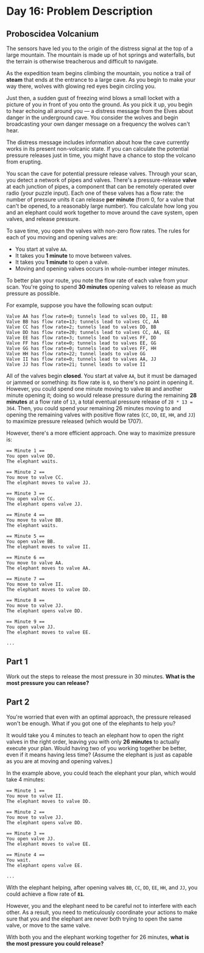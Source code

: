 # Day 16: Problem Description

## Proboscidea Volcanium

The sensors have led you to the origin of the distress signal at the top of a large mountain. The mountain is made up of hot springs and waterfalls, but the terrain is otherwise treacherous and difficult to navigate.

As the expedition team begins climbing the mountain, you notice a trail of **steam** that ends at the entrance to a large cave. As you begin to make your way there, wolves with glowing red eyes begin circling you.

Just then, a sudden gust of freezing wind blows a small locket with a picture of you in front of you onto the ground. As you pick it up, you begin to hear echoing all around you — a distress message from the Elves about danger in the underground cave. You consider the wolves and begin broadcasting your own danger message on a frequency the wolves can't hear.

The distress message includes information about how the cave currently works in its present non-volcanic state. If you can calculate the potential pressure releases just in time, you might have a chance to stop the volcano from erupting.

You scan the cave for potential pressure release valves. Through your scan, you detect a network of pipes and valves. There's a pressure-release **valve** at each junction of pipes, a component that can be remotely operated over radio (your puzzle input). Each one of these valves has a flow rate: the number of pressure units it can release **per minute** (from 0, for a valve that can't be opened, to a reasonably large number).  You calculate how long you and an elephant could work together to move around the cave system, open valves, and release pressure.

To save time, you open the valves with non-zero flow rates. The rules for each of you moving and opening valves are:

- You start at valve `AA`.
- It takes you **1 minute** to move between valves.
- It takes you **1 minute** to open a valve.
- Moving and opening valves occurs in whole-number integer minutes.

To better plan your route, you note the flow rate of each valve from your scan. You're going to spend **30 minutes** opening valves to release as much pressure as possible.

For example, suppose you have the following scan output:

```
Valve AA has flow rate=0; tunnels lead to valves DD, II, BB
Valve BB has flow rate=13; tunnels lead to valves CC, AA
Valve CC has flow rate=2; tunnels lead to valves DD, BB
Valve DD has flow rate=20; tunnels lead to valves CC, AA, EE
Valve EE has flow rate=3; tunnels lead to valves FF, DD
Valve FF has flow rate=0; tunnels lead to valves EE, GG
Valve GG has flow rate=0; tunnels lead to valves FF, HH
Valve HH has flow rate=22; tunnel leads to valve GG
Valve II has flow rate=0; tunnels lead to valves AA, JJ
Valve JJ has flow rate=21; tunnel leads to valve II
```

All of the valves begin **closed**. You start at valve `AA`, but it must be damaged or jammed or something: its flow rate is `0`, so there's no point in opening it. However, you could spend one minute moving to valve `BB` and another minute opening it; doing so would release pressure during the remaining **28 minutes** at a flow rate of `13`, a total eventual pressure release of `28 * 13 = 364`. Then, you could spend your remaining 26 minutes moving to and opening the remaining valves with positive flow rates (`CC`, `DD`, `EE`, `HH`, and `JJ`) to maximize pressure released (which would be 1707).

However, there's a more efficient approach. One way to maximize pressure is:

```
== Minute 1 ==
You open valve DD.
The elephant waits.

== Minute 2 ==
You move to valve CC.
The elephant moves to valve JJ.

== Minute 3 ==
You open valve CC.
The elephant opens valve JJ.

== Minute 4 ==
You move to valve BB.
The elephant waits.

== Minute 5 ==
You open valve BB.
The elephant moves to valve II.

== Minute 6 ==
You move to valve AA.
The elephant moves to valve AA.

== Minute 7 ==
You move to valve II.
The elephant moves to valve DD.

== Minute 8 ==
You move to valve JJ.
The elephant opens valve DD.

== Minute 9 ==
You open valve JJ.
The elephant moves to valve EE.

...
```

## Part 1

Work out the steps to release the most pressure in 30 minutes. **What is the most pressure you can release?**

## Part 2

You're worried that even with an optimal approach, the pressure released won't be enough. What if you got one of the elephants to help you?

It would take you 4 minutes to teach an elephant how to open the right valves in the right order, leaving you with only **26 minutes** to actually execute your plan. Would having two of you working together be better, even if it means having less time? (Assume the elephant is just as capable as you are at moving and opening valves.)

In the example above, you could teach the elephant your plan, which would take 4 minutes:

```
== Minute 1 ==
You move to valve II.
The elephant moves to valve DD.

== Minute 2 ==
You move to valve JJ.
The elephant opens valve DD.

== Minute 3 ==
You open valve JJ.
The elephant moves to valve EE.

== Minute 4 ==
You wait.
The elephant opens valve EE.

...
```

With the elephant helping, after opening valves `BB`, `CC`, `DD`, `EE`, `HH`, and `JJ`, you could achieve a flow rate of **`81`**.

However, you and the elephant need to be careful not to interfere with each other. As a result, you need to meticulously coordinate your actions to make sure that you and the elephant are never both trying to open the same valve, or move to the same valve.

With both you and the elephant working together for 26 minutes, **what is the most pressure you could release?**